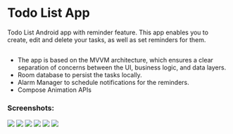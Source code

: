 
# Todo List App
Todo List Android app with reminder feature. This app enables you to create, edit and delete your tasks, as well as set reminders for them.
##
- The app is based on the MVVM architecture, which ensures a clear separation of concerns between the UI, business logic, and data layers.
- Room database to persist the tasks locally.
- Alarm Manager to schedule notifications for the reminders.
- Compose Animation APIs
### Screenshots:
![](https://i.imgur.com/gVFV83y.png)
![](https://i.imgur.com/uvuPlJg.png)
![](https://i.imgur.com/IvVESoh.png)
![](https://i.imgur.com/MlMxjKV.png)
![](https://i.imgur.com/gJVOYfP.png)
![](https://imgur.com/IvVESoh)
